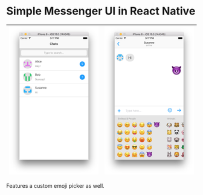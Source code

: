 # Simple Messenger UI in React Native

| ![](images/list.png) | ![](images/chat.png) |
|---|---|

Features a custom emoji picker as well.
